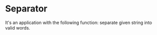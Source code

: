 # Separator
It's an application with the following function: separate given string into valid words.